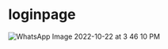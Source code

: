 # loginpage
 
![WhatsApp Image 2022-10-22 at 3 46 10 PM](https://user-images.githubusercontent.com/91019922/197335007-8d38002a-1aef-427d-858b-65b6e99e95b0.jpeg)
